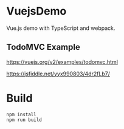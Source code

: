 # VuejsDemo
Vue.js demo with TypeScript and webpack.

## TodoMVC Example

https://vuejs.org/v2/examples/todomvc.html

https://jsfiddle.net/yyx990803/4dr2fLb7/

# Build

```
npm install
npm run build
```
